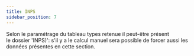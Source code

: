 ```yaml
---
title: INPS
sidebar_position: 7
---
```


Selon le paramétrage du tableau types retenue il peut-être présent le dossier 'INPS)': s'il y a le calcul manuel sera possible de forcer aussi les données présentes en cette section.






